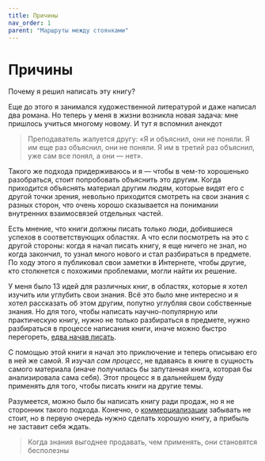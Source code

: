 ```yaml
---
title: Причины
nav_order: 1
parent: "Маршруты между стоянками"
---
```


# Причины

Почему я решил написать эту книгу?

Еще до этого я занимался художественной литературой и даже написал два
романа.  Но теперь у меня в жизни возникла новая задача: мне пришлось
учиться многому новому.  И тут я вспомнил анекдот

> Преподаватель жалуется другу: «Я и объяснил, они не поняли.  Я им
> еще раз объяснил, они не поняли.  Я им в третий раз объяснил, уже
> сам все понял, а они — нет».

Такого же подхода придерживаюсь и я — чтобы в чем-то хорошенько
разобраться, стоит попробовать объяснить это другим.  Когда приходится
объяснять материал другим людям, которые видят его с другой точки
зрения, невольно приходится смотреть на свои знания с разных сторон,
что очень хорошо сказывается на понимании внутренних взаимосвязей
отдельных частей.

Есть мнение, что книги должны писать только люди, добившиеся успехов в
соответствующих областях.  А что если посмотреть на это с другой
стороны: когда я начал писать книгу, я еще ничего не знал, но когда
закончил, то узнал много нового и стал разбираться в предмете.  По
ходу этого я публиковал свои заметки в Интернете, чтобы другие, кто
столкнется с похожими проблемами, могли найти их решение.

У меня было 13 идей для различных книг, в областях, которые я хотел
изучить или углубить свои знания.  Всё это было мне интересно и я
хотел рассказать об этом другим, попутно углубляя свои собственные
знания.  Но для того, чтобы написать научно-популярную или
практическую книгу, нужно не только разбираться в предмете, нужно
разбираться в процессе написания книги, иначе можно быстро перегореть,
[едва начав писать](FIXME:want-to-quit-beginning.md).

С помощью этой книги я начал это приключение и теперь описываю его в
ней же самой.  Я изучал *сам процесс*, не вдаваясь в книге в сущность
самого материала (иначе получилась бы запутанная книга, которая бы
анализировала сама себя).  Этот процесс я в дальнейшем буду применять
для того, чтобы писать книги на другие темы.

Разумеется, можно было бы написать книгу ради продаж, но я не
сторонник такого подхода.  Конечно, о [коммерциализации](FIXME:commerc.md)
забывать не стоит, но в первую очередь нужно сделать хорошую книгу, а
прибыль не заставит себя ждать.

> Когда знания выгоднее продавать, чем применять, они становятся
> бесполезны
